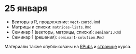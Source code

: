 # 25 января

* Векторы в R, продолжение: `vect-contd.Rmd`
* Матрицы и списки: `matrices-lists.Rmd`
* Семинар 1 (векторы, матрицы, списки): `seminar1.Rmd`
* Семинар 1 (решения): `seminar1-solution.Rmd`

Материалы также опубликованы на [RPubs](http://rpubs.com/AllaT/) и [странице](http://math-info.hse.ru/s18/o) курса.